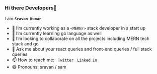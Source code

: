 ### Hi there  Developers👋
I am <b>`Sravan Kumar`</b>
- 🔭 I’m currently working as a `<MERN/>` stack developer in a start up
- 🌱 I’m currently learning go language as well
- 👯 I’m looking to collaborate on all the projects including MERN tech stack and go 
- 💬 Ask me about your react queries and front-end queries / full stack queries
- 📫 How to reach me:  <span>&nbsp;<span/> <a href="https://twitter.com/sra1z">`Twitter`</a> <span>&nbsp;<span/> <a href="https://www.linkedin.com/in/sravan-kumar-a73498211/">`Linked In`</a>
- 😄 Pronouns: sravan / sam
